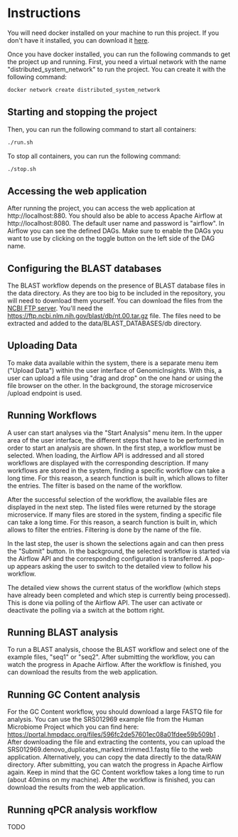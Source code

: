 # Instructions
You will need docker installed on your machine to run this project. If you don't have it installed, you can download it [here](https://www.docker.com/products/docker-desktop).

Once you have docker installed, you can run the following commands to get the project up and running. First, you need a virtual network with the name "distributed_system_network" to run the project. You can create it with the following command:
```bash
docker network create distributed_system_network
```

## Starting and stopping the project
Then, you can run the following command to start all containers:
```bash
./run.sh
```

To stop all containers, you can run the following command:
```bash
./stop.sh
```

## Accessing the web application
After running the project, you can access the web application at http://localhost:880. You should also be able to access Apache Airflow at http://localhost:8080. The default user name and password is "airflow". In Airflow you can see the defined DAGs. Make sure to enable the DAGs you want to use by clicking on the toggle button on the left side of the DAG name.

## Configuring the BLAST databases
The BLAST workflow depends on the presence of BLAST database files in the data directory. As they are too big to be included in the repository, you will need to download them yourself. You can download the files from the [NCBI FTP server](https://ftp.ncbi.nlm.nih.gov/blast/db/). You'll need the https://ftp.ncbi.nlm.nih.gov/blast/db/nt.00.tar.gz file. The files need to be extracted and added to the data/BLAST_DATABASES/db directory.

## Uploading Data
To make data available within the system, there is a separate menu item ("Upload Data") within the user interface of GenomicInsights. With this, a user can upload a file using "drag and drop" on the one hand or using the file browser on the other. In the background, the storage microservice /upload endpoint is used.

## Running Workflows
A user can start analyses via the "Start Analysis" menu item. In the upper area of the user interface, the different steps that have to be performed in order to start an analysis are shown. In the first step, a workflow must be selected. When loading, the Airflow API is addressed and all stored workflows are displayed with the corresponding description. If many workflows are stored in the system, finding a specific workflow can take a long time. For this reason, a search function is built in, which allows to filter the entries. The filter is based on the name of the workflow.

After the successful selection of the workflow, the available files are displayed in the next step. The listed files were returned by the storage microservice. If many files are stored in the system, finding a specific file can take a long time. For this reason, a search function is built in, which allows to filter the entries. Filtering is done by the name of the file.

In the last step, the user is shown the selections again and can then press the "Submit" button. In the background, the selected workflow is started via the Airflow API and the corresponding configuration is transferred. A pop-up appears asking the user to switch to the detailed view to follow his workflow.

The detailed view shows the current status of the workflow (which steps have already been completed and which step is currently being processed). This is done via polling of the Airflow API. The user can activate or deactivate the polling via a switch at the bottom right.

## Running BLAST analysis
To run a BLAST analysis, choose the BLAST workflow and select one of the example files, "seq1" or "seq2". After submitting the workflow, you can watch the progress in Apache Airflow. After the workflow is finished, you can download the results from the web application.

## Running GC Content analysis
For the GC Content workflow, you should download a large FASTQ file for analysis. You can use the SRS012969 example file from the Human Microbiome Project which you can find here: https://portal.hmpdacc.org/files/596fc2de57601ec08a01fdee59b509b1 . After downloading the file and extracting the contents, you can upload the SRS012969.denovo_duplicates_marked.trimmed.1.fastq file to the web application. Alternatively, you can copy the data directly to the data/RAW directory. After submitting, you can watch the progress in Apache Airflow again. Keep in mind that the GC Content workflow takes a long time to run (about 40mins on my machine). After the workflow is finished, you can download the results from the web application.

## Running qPCR analysis workflow
TODO